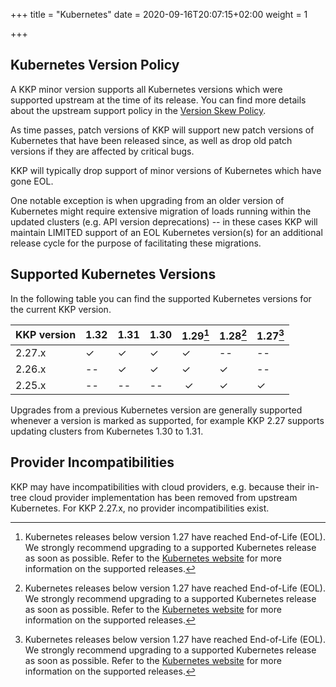 +++
title = "Kubernetes"
date = 2020-09-16T20:07:15+02:00
weight = 1

+++

## Kubernetes Version Policy

A KKP minor version supports all Kubernetes versions which were supported upstream
at the time of its release. You can find more details about the upstream support
policy in the [Version Skew Policy](https://kubernetes.io/docs/setup/release/version-skew-policy/#supported-versions).

As time passes, patch versions of KKP will support new patch versions of Kubernetes
that have been released since, as well as drop old patch versions if they are
affected by critical bugs.

KKP will typically drop support of minor versions of Kubernetes which have gone EOL.

One notable exception is when upgrading from an older version of Kubernetes might
require extensive migration of loads running within the updated clusters (e.g. API
version deprecations) -- in these cases KKP will maintain LIMITED support of an EOL
Kubernetes version(s) for an additional release cycle for the purpose of facilitating
these migrations.

## Supported Kubernetes Versions

In the following table you can find the supported Kubernetes versions for the
current KKP version.

| KKP version          | 1.32 |1.31 | 1.30 | 1.29[^2] | 1.28[^2] | 1.27[^2] |
| -------------------- | -----| ---- | ---- | ---- | ---------| -------- |
| 2.27.x               | ✓    |  ✓   | ✓    | ✓    | --       | --       |
| 2.26.x               | --   | ✓    |  ✓   | ✓    | ✓    | --       |
| 2.25.x               | --   | --   | --   | ✓    | ✓    | ✓        |

[^2]: Kubernetes releases below version 1.27 have reached End-of-Life (EOL). We strongly
recommend upgrading to a supported Kubernetes release as soon as possible. Refer to the
[Kubernetes website](https://kubernetes.io/releases/) for more information on the supported
releases.

Upgrades from a previous Kubernetes version are generally supported whenever a version is
marked as supported, for example KKP 2.27 supports updating clusters from Kubernetes 1.30 to 1.31.

## Provider Incompatibilities

KKP may have incompatibilities with cloud providers, e.g. because their in-tree cloud provider
implementation has been removed from upstream Kubernetes. For KKP 2.27.x, no provider incompatibilities exist.
